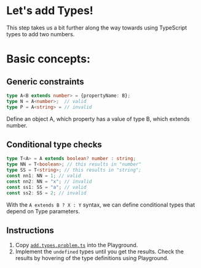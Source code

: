 # Let's add Types!

This step takes us a bit further along the way towards using TypeScript types to add two numbers.

# Basic concepts:

## Generic constraints
```ts
type A<B extends number> = {propertyName: B};
type N = A<number>;  // valid
type P = A<string> = // invalid
```
Define an object A, which property has a value of type B, which extends number.


## Conditional type checks

```ts
type T<A> = A extends boolean? number : string;
type NN = T<boolean>; // this results in "number"
type SS = T<string>; // this results in "string";
const nn1: NN = 1; // valid
const nn2: NN = "x"; // invalid
const ss1: SS = "a"; // valid
const ss2: SS = 2; // invalid
```
With the ```A extends B ? X : Y``` syntax, we can define conditional types that depend on Type parameters.

## Instructions

1. Copy [`add.types.problem.ts`](add.types.problem.ts) into the Playground.
1. Implement the `undefined` types until you get the results. Check the results by hovering of the type definitions using Playground.

